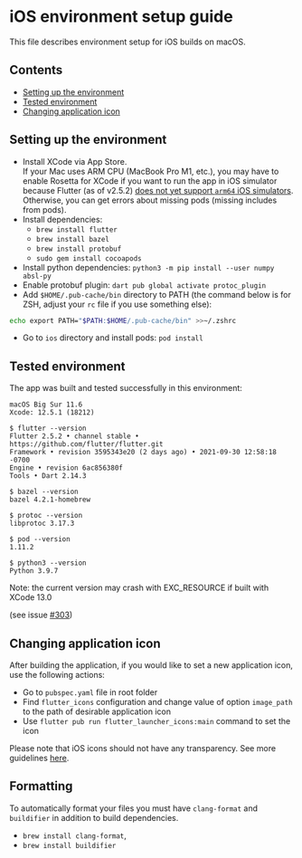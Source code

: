 # iOS environment setup guide

This file describes environment setup for iOS builds on macOS.

## Contents

* [Setting up the environment](#setting-up-the-environment)
* [Tested environment](#tested-environment)
* [Changing application icon](#changing-application-icon)

## Setting up the environment

* Install XCode via App Store.  
If your Mac uses ARM CPU (MacBook Pro M1, etc.), you may have to enable Rosetta for XCode
if you want to run the app in iOS simulator because Flutter (as of v2.5.2)
[does not yet support `arm64` iOS simulators](https://flutter.dev/docs/development/add-to-app/ios/project-setup#apple-silicon-arm64-macs).
Otherwise, you can get errors about missing pods
(missing includes from pods).
* Install dependencies:
  * `brew install flutter`
  * `brew install bazel`
  * `brew install protobuf`
  * `sudo gem install cocoapods`
* Install python dependencies: `python3 -m pip install --user numpy absl-py`
* Enable protobuf plugin: `dart pub global activate protoc_plugin`
* Add `$HOME/.pub-cache/bin` directory to PATH (the command below is for ZSH, adjust your `rc` file if you use something else):

```bash
echo export PATH="$PATH:$HOME/.pub-cache/bin" >>~/.zshrc
```

* Go to `ios` directory and install pods: `pod install`

## Tested environment

The app was built and tested successfully in this environment:

```shell
macOS Big Sur 11.6
Xcode: 12.5.1 (18212)

$ flutter --version
Flutter 2.5.2 • channel stable • https://github.com/flutter/flutter.git
Framework • revision 3595343e20 (2 days ago) • 2021-09-30 12:58:18 -0700
Engine • revision 6ac856380f
Tools • Dart 2.14.3

$ bazel --version
bazel 4.2.1-homebrew

$ protoc --version
libprotoc 3.17.3

$ pod --version
1.11.2

$ python3 --version
Python 3.9.7

```

Note: the current version may crash with EXC_RESOURCE if built with XCode 13.0
<!-- markdown-link-check-disable-next-line -->
(see issue [#303](https://github.com/mlcommons/mobile_app_flutter/issues/303))

## Changing application icon

[comment]: # (TODO move this somewhere?)

After building the application, if you would like to set a new application icon, use the following actions:

* Go to `pubspec.yaml` file in root folder
* Find `flutter_icons` configuration and change value of option `image_path` to the path of desirable application icon
* Use `flutter pub run flutter_launcher_icons:main` command to set the icon

Please note that iOS icons should not have any transparency. See more guidelines [here](https://developer.apple.com/design/human-interface-guidelines/ios/icons-and-images/app-icon/).

## Formatting

[comment]: # (TODO add info about installing other tools)

To automatically format your files you must have `clang-format` and `buildifier` in addition to build dependencies.

* `brew install clang-format`,
* `brew install buildifier`
